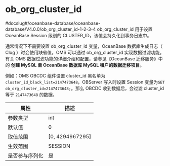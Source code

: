 ob_org_cluster_id
======================================
#docslug#/oceanbase-database/oceanbase-database/V4.0.0/ob_org_cluster_id-1-2-3-4
ob_org_cluster_id 用于设置 OceanBase Session 级别的 CLUSTER_ID，该值会持久化到事务日志中。

通常情况下不需要设置 ob_org_cluster_id 变量，OceanBase 数据库生成日志（ Clog ）时会使用缺省值。OMS 可以通过 ob_org_cluster_id 实现数据过滤功能。有关 OMS 数据过滤功能的详细介绍和配置，请参见《OceanBase 迁移服务》中的 **创建 MySQL 至 OceanBase 数据库 MySQL 租户的数据迁移项目**。

例如：OMS OBCDC 组件设置 cluster_id 黑名单为`cluster_id_black_list=2147473648`，OBServer 写入时设置 Session 变量为`SET ob_org_cluster_id=2147473648;`。那么 OBCDC 收到数据后，会过滤 cluster_id 等于 `2147473648` 的数据。

| **属性**  |      **描述**       |
|---------|-------------------|
| 参数类型    | int               |
| 默认值     | 0                 |
| 取值范围    | \[0, 4294967295\] |
| 生效范围    | SESSION           |
| 是否参与序列化 | 是                 |
